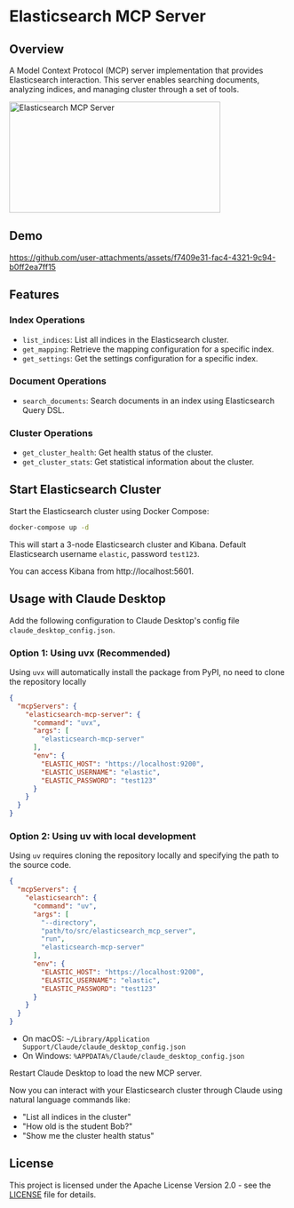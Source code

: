 # Elasticsearch MCP Server

## Overview

A Model Context Protocol (MCP) server implementation that provides Elasticsearch interaction. This server enables searching documents, analyzing indices, and managing cluster through a set of tools.

<a href="https://glama.ai/mcp/servers/b3po3delex"><img width="380" height="200" src="https://glama.ai/mcp/servers/b3po3delex/badge" alt="Elasticsearch MCP Server" /></a>

## Demo

https://github.com/user-attachments/assets/f7409e31-fac4-4321-9c94-b0ff2ea7ff15

## Features

### Index Operations

- `list_indices`: List all indices in the Elasticsearch cluster.
- `get_mapping`: Retrieve the mapping configuration for a specific index.
- `get_settings`: Get the settings configuration for a specific index.

### Document Operations

- `search_documents`: Search documents in an index using Elasticsearch Query DSL.

### Cluster Operations

- `get_cluster_health`: Get health status of the cluster.
- `get_cluster_stats`: Get statistical information about the cluster.


## Start Elasticsearch Cluster

Start the Elasticsearch cluster using Docker Compose:

```bash
docker-compose up -d
```

This will start a 3-node Elasticsearch cluster and Kibana. Default Elasticsearch username `elastic`, password `test123`.

You can access Kibana from http://localhost:5601.

## Usage with Claude Desktop

Add the following configuration to Claude Desktop's config file `claude_desktop_config.json`.

### Option 1: Using uvx (Recommended)

Using `uvx` will automatically install the package from PyPI, no need to clone the repository locally

```json
{
  "mcpServers": {
    "elasticsearch-mcp-server": {
      "command": "uvx",
      "args": [
        "elasticsearch-mcp-server"
      ],
      "env": {
        "ELASTIC_HOST": "https://localhost:9200",
        "ELASTIC_USERNAME": "elastic",
        "ELASTIC_PASSWORD": "test123"
      }
    }
  }
}
```

### Option 2: Using uv with local development

Using `uv` requires cloning the repository locally and specifying the path to the source code.

```json
{
  "mcpServers": {
    "elasticsearch": {
      "command": "uv",
      "args": [
        "--directory",
        "path/to/src/elasticsearch_mcp_server",
        "run",
        "elasticsearch-mcp-server"
      ],
      "env": {
        "ELASTIC_HOST": "https://localhost:9200",
        "ELASTIC_USERNAME": "elastic",
        "ELASTIC_PASSWORD": "test123"
      }
    }
  }
}
```

- On macOS: `~/Library/Application Support/Claude/claude_desktop_config.json`
- On Windows: `%APPDATA%/Claude/claude_desktop_config.json`

Restart Claude Desktop to load the new MCP server.

Now you can interact with your Elasticsearch cluster through Claude using natural language commands like:
- "List all indices in the cluster"
- "How old is the student Bob?"
- "Show me the cluster health status"

## License

This project is licensed under the Apache License Version 2.0 - see the [LICENSE](LICENSE) file for details.